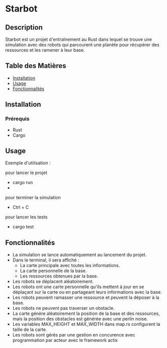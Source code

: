 # Starbot

## Description
Starbot est un projet d'entraînement au Rust dans lequel se trouve une simulation avec des robots qui parcourent une planète pour récupérer des ressources et les ramener à leur base.

## Table des Matières
- [Installation](#installation)
- [Usage](#usage)
- [Fonctionnalités](#fonctionnalités)


## Installation
### Prérequis
- Rust
- Cargo

## Usage
Exemple d'utilisation :

pour lancer le projet
- cargo run
- 
pour terminer la simulation
- Ctrl + C 

pour lancer les tests
- cargo test

## Fonctionnalités

- La simulation se lance automatiquement au lancement du projet.
- Dans le terminal, il sera affiché :
  - La carte principale avec toutes les informations.
  - La carte personnelle de la base.
  - Les ressources obtenues par la base.
- Les robots se déplacent aléatoirement.
- Les robots ont une carte personnelle qu'ils mettent à jour en se déplaçant sur la carte ou en partageant leurs informations avec la base.
- Les robots peuvent ramasser une ressource et peuvent la déposer à la base.
- Les robots ne peuvent pas traverser un obstacle.
- La carte génère aléatoirement la position de la base et des ressources, mais la position des obstacles est générée avec une perlin noise.
- Les variables MAX_HEIGHT et MAX_WIDTH dans map.rs configurent la taille de la carte.
- Les robots sont gérés par une gestion en concurence avec programmation par acteur avec le framework actix 
